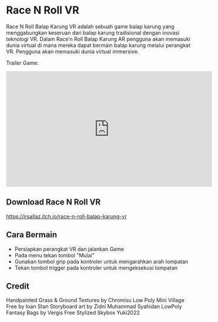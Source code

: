 # Race N Roll VR
Race N Roll Balap Karung VR adalah sebuah game balap karung yang menggabungkan keseruan  dari balap karung tradisional dengan inovasi teknologi VR. Dalam  Race’n  Roll  Balap  Karung  AR  pengguna  akan memasuki dunia virtual di mana mereka dapat bermain balap karung melalui perangkat VR. Pengguna akan memasuki dunia virtual immersive.

Trailer Game:
<iframe width="560" height="315" src="https://www.youtube.com/embed/OuY6gkNGLo4" title="YouTube video player" frameborder="0" allow="accelerometer; autoplay; clipboard-write; encrypted-media; gyroscope; picture-in-picture; web-share" allowfullscreen></iframe>

## Download Race N Roll VR
https://irsallaz.itch.io/race-n-roll-balap-karung-vr

## Cara Bermain
* Persiapkan perangkat VR dan jalankan Game
* Pada menu tekan tombol "Mulai"
* Gunakan tombol grip pada kontroler untuk mengarahkan arah lompatan
* Tekan tombol trigger pada kontroler untuk mengeksekusi lompatan

## Credit
Handpainted Grass & Ground Textures by Chromisu
Low Poly Mini Village Free by Ioan Stan
Storyboard art by Zidni Muhammad Syahidan
LowPoly Fantasy Bags by Vergis
Free Stylized Skybox Yuki2022
